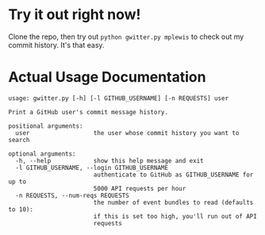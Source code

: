 Try it out right now!
=====================

Clone the repo, then try out `python gwitter.py mplewis` to check out my commit history. It's that easy.

Actual Usage Documentation
==========================
````
usage: gwitter.py [-h] [-l GITHUB_USERNAME] [-n REQUESTS] user

Print a GitHub user's commit message history.

positional arguments:
  user                  the user whose commit history you want to search

optional arguments:
  -h, --help            show this help message and exit
  -l GITHUB_USERNAME, --login GITHUB_USERNAME
                        authenticate to GitHub as GITHUB_USERNAME for up to
                        5000 API requests per hour
  -n REQUESTS, --num-reqs REQUESTS
                        the number of event bundles to read (defaults to 10):
                        if this is set too high, you'll run out of API
                        requests
````

